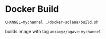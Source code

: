 # Docker Build

`CHANNEL=mychannel ./docker-solana/build.sh`

builds image with tag `anzaxyz/agave:mychannel`

